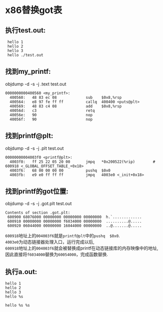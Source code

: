 # x86替换got表

## 执行test.out:
```
 hello 1
 hello 2
 hello 3
 hello ./test.out
```

## 找到my_printf:
objdump -d -s -j .text test.out
```
0000000000400560 <my_printf>:
  400560:   48 83 ec 08             sub    $0x8,%rsp
  400564:   e8 97 fe ff ff          callq  400400 <puts@plt>
  400569:   48 83 c4 08             add    $0x8,%rsp
  40056d:   c3                      retq   
  40056e:   90                      nop
  40056f:   90                      nop
```

## 找到printf@plt:
objdump -d -s -j .plt test.out
```
00000000004003f0 <printf@plt>:
  4003f0:   ff 25 22 05 20 00       jmpq   *0x200522(%rip)        # 600918 <_GLOBAL_OFFSET_TABLE_+0x18>
  4003f6:   68 00 00 00 00          pushq  $0x0
  4003fb:   e9 e0 ff ff ff          jmpq   4003e0 <_init+0x18>
```

## 找到printf的got位置:
objdump -d -s -j .got.plt test.out
```
Contents of section .got.plt:
 600900 68076000 00000000 00000000 00000000  h.`.............
 600910 00000000 00000000 f6034000 00000000  ..........@.....
 600920 06044000 00000000 16044000 00000000  ..@.......@.....
```

`600918`地址上的`004003f6`就是`printf@plt`中的`pushq  $0x0`.<br>
`4003e0`为动态链接器处理入口，运行完成以后,<br>
`600918`地址上的`004003f6`就会被替换成printf在动态链接库的内存映像中的地址,<br>
因此直接将`f6034000`替换为`60054000`，完成函数替换.<br>

## 执行a.out:
```
hello 1
hello 2
hello 3
hello %s

hello %s %s

```
